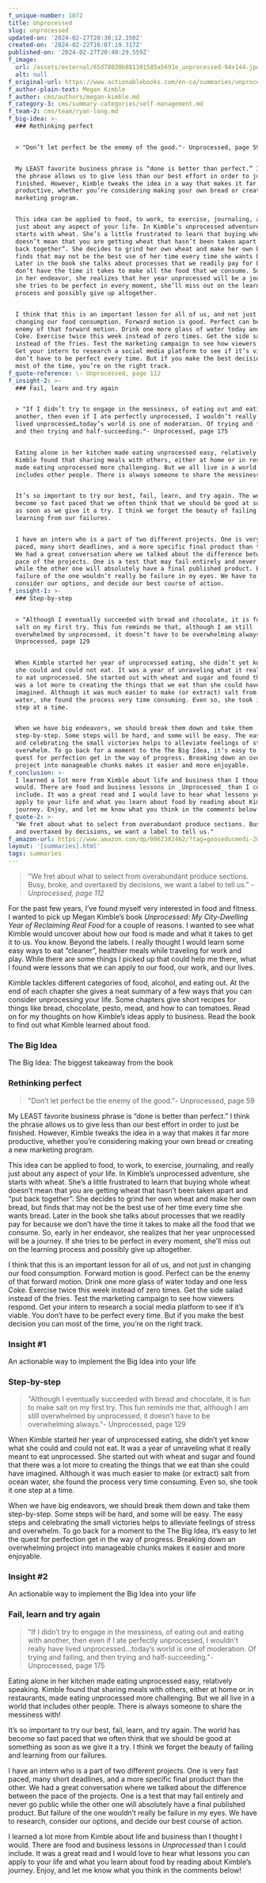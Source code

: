 ```yaml
---
f_unique-number: 1072
title: Unprocessed
slug: unprocessed
updated-on: '2024-02-27T20:30:12.350Z'
created-on: '2024-02-22T16:07:19.317Z'
published-on: '2024-02-27T20:40:29.559Z'
f_image:
  url: /assets/external/65d78030b881391585a5693e_unprocessed-94x144.jpeg
  alt: null
f_original-url: https://www.actionablebooks.com/en-ca/summaries/unprocessed/
f_author-plain-text: Megan Kimble
f_author: cms/authors/megan-kimble.md
f_category-3: cms/summary-categories/self-management.md
f_team-2: cms/team/ryan-long.md
f_big-idea: >-
  ### Rethinking perfect


  > "Don’t let perfect be the enemy of the good."- Unprocessed, page 59


  My LEAST favorite business phrase is “done is better than perfect.” I think
  the phrase allows us to give less than our best effort in order to just be
  finished. However, Kimble tweaks the idea in a way that makes it far more
  productive, whether you’re considering making your own bread or creating a new
  marketing program.


  This idea can be applied to food, to work, to exercise, journaling, and really
  just about any aspect of your life. In Kimble’s unprocessed adventure, she
  starts with wheat. She’s a little frustrated to learn that buying whole wheat
  doesn’t mean that you are getting wheat that hasn’t been taken apart and “put
  back together”. She decides to grind her own wheat and make her own bread, but
  finds that may not be the best use of her time every time she wants bread.
  Later in the book she talks about processes that we readily pay for because we
  don’t have the time it takes to make all the food that we consume. So, early
  in her endeavor, she realizes that her year unprocessed will be a journey. If
  she tries to be perfect in every moment, she’ll miss out on the learning
  process and possibly give up altogether.


  I think that this is an important lesson for all of us, and not just in
  changing our food consumption. Forward motion is good. Perfect can be the
  enemy of that forward motion. Drink one more glass of water today and one less
  Coke. Exercise twice this week instead of zero times. Get the side salad
  instead of the fries. Test the marketing campaign to see how viewers respond.
  Get your intern to research a social media platform to see if it’s viable. You
  don’t have to be perfect every time. But if you make the best decision you can
  most of the time, you’re on the right track.
f_quote-reference: \- Unprocessed, page 112
f_insight-2: >-
  ### Fail, learn and try again


  > "If I didn’t try to engage in the messiness, of eating out and eating with
  another, then even if I ate perfectly unprocessed, I wouldn’t really have
  lived unprocessed…today’s world is one of moderation. Of trying and failing,
  and then trying and half-succeeding."- Unprocessed, page 175


  Eating alone in her kitchen made eating unprocessed easy, relatively speaking.
  Kimble found that sharing meals with others, either at home or in restaurants,
  made eating unprocessed more challenging. But we all live in a world that
  includes other people. There is always someone to share the messiness with!


  It’s so important to try our best, fail, learn, and try again. The world has
  become so fast paced that we often think that we should be good at something
  as soon as we give it a try. I think we forget the beauty of failing and
  learning from our failures.


  I have an intern who is a part of two different projects. One is very fast
  paced, many short deadlines, and a more specific final product than the other.
  We had a great conversation where we talked about the difference between the
  pace of the projects. One is a test that may fail entirely and never go public
  while the other one will absolutely have a final published product. But
  failure of the one wouldn’t really be failure in my eyes. We have to research,
  consider our options, and decide our best course of action.
f_insight-1: >-
  ### Step-by-step


  > "Although I eventually succeeded with bread and chocolate, it is fun to make
  salt on my first try. This fun reminds me that, although I am still
  overwhelmed by unprocessed, it doesn’t have to be overwhelming always."-
  Unprocessed, page 129


  When Kimble started her year of unprocessed eating, she didn’t yet know what
  she could and could not eat. It was a year of unraveling what it really meant
  to eat unprocessed. She started out with wheat and sugar and found that there
  was a lot more to creating the things that we eat than she could have
  imagined. Although it was much easier to make (or extract) salt from ocean
  water, she found the process very time consuming. Even so, she took it one
  step at a time.


  When we have big endeavors, we should break them down and take them
  step-by-step. Some steps will be hard, and some will be easy. The easy steps
  and celebrating the small victories helps to alleviate feelings of stress and
  overwhelm. To go back for a moment to the The Big Idea, it’s easy to let the
  quest for perfection get in the way of progress. Breaking down an overwhelming
  project into manageable chunks makes it easier and more enjoyable.
f_conclusion: >-
  I learned a lot more from Kimble about life and business than I thought I
  would. There are food and business lessons in _Unprocessed_ than I could
  include. It was a great read and I would love to hear what lessons you can
  apply to your life and what you learn about food by reading about Kimble’s
  journey. Enjoy, and let me know what you think in the comments below!
f_quote-2: >-
  "We fret about what to select from overabundant produce sections. Busy, broke,
  and overtaxed by decisions, we want a label to tell us."
f_amazon-url: https://www.amazon.com/dp/0062382462/?tag=gooseducmedi-20
layout: '[summaries].html'
tags: summaries
---
```


> "We fret about what to select from overabundant produce sections. Busy, broke, and overtaxed by decisions, we want a label to tell us." _\- Unprocessed, page 112_

For the past few years, I’ve found myself very interested in food and fitness. I wanted to pick up Megan Kimble’s book _Unprocessed: My City-Dwelling Year of Reclaiming Real Food_ for a couple of reasons. I wanted to see what Kimble would uncover about how our food is made and what it takes to get it to us. You know. Beyond the labels. I really thought I would learn some easy ways to eat “cleaner”, healthier meals while traveling for work and play. While there are some things I picked up that could help me there, what I found were lessons that we can apply to our food, our work, and our lives.

Kimble tackles different categories of food, alcohol, and eating out. At the end of each chapter she gives a neat summary of a few ways that you can consider unprocessing your life. Some chapters give short recipes for things like bread, chocolate, pesto, mead, and how to can tomatoes. Read on for my thoughts on how Kimble’s ideas apply to business. Read the book to find out what Kimble learned about food.

### The Big Idea

The Big Idea: The biggest takeaway from the book

### Rethinking perfect

> "Don’t let perfect be the enemy of the good."- Unprocessed, page 59

My LEAST favorite business phrase is “done is better than perfect.” I think the phrase allows us to give less than our best effort in order to just be finished. However, Kimble tweaks the idea in a way that makes it far more productive, whether you’re considering making your own bread or creating a new marketing program.

This idea can be applied to food, to work, to exercise, journaling, and really just about any aspect of your life. In Kimble’s unprocessed adventure, she starts with wheat. She’s a little frustrated to learn that buying whole wheat doesn’t mean that you are getting wheat that hasn’t been taken apart and “put back together”. She decides to grind her own wheat and make her own bread, but finds that may not be the best use of her time every time she wants bread. Later in the book she talks about processes that we readily pay for because we don’t have the time it takes to make all the food that we consume. So, early in her endeavor, she realizes that her year unprocessed will be a journey. If she tries to be perfect in every moment, she’ll miss out on the learning process and possibly give up altogether.

I think that this is an important lesson for all of us, and not just in changing our food consumption. Forward motion is good. Perfect can be the enemy of that forward motion. Drink one more glass of water today and one less Coke. Exercise twice this week instead of zero times. Get the side salad instead of the fries. Test the marketing campaign to see how viewers respond. Get your intern to research a social media platform to see if it’s viable. You don’t have to be perfect every time. But if you make the best decision you can most of the time, you’re on the right track.

### Insight #1

An actionable way to implement the Big Idea into your life

### Step-by-step

> "Although I eventually succeeded with bread and chocolate, it is fun to make salt on my first try. This fun reminds me that, although I am still overwhelmed by unprocessed, it doesn’t have to be overwhelming always."- Unprocessed, page 129

When Kimble started her year of unprocessed eating, she didn’t yet know what she could and could not eat. It was a year of unraveling what it really meant to eat unprocessed. She started out with wheat and sugar and found that there was a lot more to creating the things that we eat than she could have imagined. Although it was much easier to make (or extract) salt from ocean water, she found the process very time consuming. Even so, she took it one step at a time.

When we have big endeavors, we should break them down and take them step-by-step. Some steps will be hard, and some will be easy. The easy steps and celebrating the small victories helps to alleviate feelings of stress and overwhelm. To go back for a moment to the The Big Idea, it’s easy to let the quest for perfection get in the way of progress. Breaking down an overwhelming project into manageable chunks makes it easier and more enjoyable.

### Insight #2

An actionable way to implement the Big Idea into your life

### Fail, learn and try again

> "If I didn’t try to engage in the messiness, of eating out and eating with another, then even if I ate perfectly unprocessed, I wouldn’t really have lived unprocessed…today’s world is one of moderation. Of trying and failing, and then trying and half-succeeding."- Unprocessed, page 175

Eating alone in her kitchen made eating unprocessed easy, relatively speaking. Kimble found that sharing meals with others, either at home or in restaurants, made eating unprocessed more challenging. But we all live in a world that includes other people. There is always someone to share the messiness with!

It’s so important to try our best, fail, learn, and try again. The world has become so fast paced that we often think that we should be good at something as soon as we give it a try. I think we forget the beauty of failing and learning from our failures.

I have an intern who is a part of two different projects. One is very fast paced, many short deadlines, and a more specific final product than the other. We had a great conversation where we talked about the difference between the pace of the projects. One is a test that may fail entirely and never go public while the other one will absolutely have a final published product. But failure of the one wouldn’t really be failure in my eyes. We have to research, consider our options, and decide our best course of action.

I learned a lot more from Kimble about life and business than I thought I would. There are food and business lessons in _Unprocessed_ than I could include. It was a great read and I would love to hear what lessons you can apply to your life and what you learn about food by reading about Kimble’s journey. Enjoy, and let me know what you think in the comments below!
